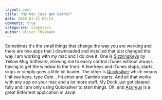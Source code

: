 ```yaml
---
layout: post
title: "My Mac just got better"
date: 2005-03-21 07:14
comments: true
categories: Computers
author: Oliver Thylmann
---
```



Sometimes it's the small things that change the way you are working and there are two apps that I downloaded and installed that just changed the way I am working with my mac and I do love it. One is [SizzlingKeys](http://www.yellowmug.com/sk4it/) by Yellow Mug Software, allowing me to easily control iTunes without always having to get the window to the front. A few keys and iTunes stops, starts, skips or simply goes a little bit louder. The other is [Quicksilver](http://quicksilver.blacktree.com/) which means I hit two keys, type Cam... hit enter and Camino starts. And all that works with any app on your mac and a lot more stuff. My Dock just got cleared fully and I am only using Quicksilver to start things. Oh, and [Azureus](http://azureus.sourceforge.net/) is a great Bittorrent application in Java!

